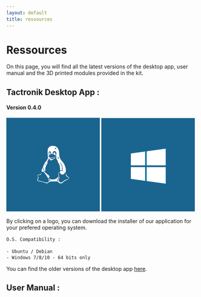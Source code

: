 ```yaml
---
layout: default
title: ressources
---
```


# Ressources

On this page, you will find all the latest versions of the desktop app, user manual and the 3D printed modules provided in the kit.

## Tactronik Desktop App :

#### Version 0.4.0

[<img src="/assets/images/logo_linux.png" style="width:49%"/>](https://github.com/ActronikaSAS/desktop-demo-kit/releases/download/v0.4.0/desktop-demo-kit_0.4.0_amd64.deb)
[<img src="/assets/images/logo_w10.png" style="width:49%"/>](https://github.com/ActronikaSAS/desktop-demo-kit/releases/download/v0.4.0/Tactronik.demo.kit.Setup.0.4.0.exe)

By clicking on a logo, you can download the installer of our application for your prefered operating system.

    O.S. Compatibility : 
    
    - Ubuntu / Debian
    - Windows 7/8/10 - 64 bits only

You can find the older versions of the desktop app [here](/archives.html).

## User Manual :


